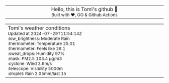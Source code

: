 
<div align="center">
<table>
<tbody>
<td align="center">
<img width="2000" height="0"><br>
Hello, this is Tomi's github 👋<br>
<sup>Built with ❤️, GO & Github Actions</sup><br>
<img width="2000" height="0">
</td>
</tbody>
</table>
</div>
<table>
<tbody>
<td align="left">
<img width="2000" height="0"><br>
Tomi's weather conditions<br>
<sup>Updated at 2024-07-29T11:54:14Z</sup><br>
<sup>:low_brightness: Moderate Rain</sup><br>
<sup>:thermometer: Temperature 25.01 </sup><br>
<sup>:thermometer: Feels like 26.1</sup><br>
<sup>:sweat_drops: Humidity 97%</sup><br>
<sup>:mask: PM2.5 103.4 μg/m3</sup><br>
<sup>:cyclone: Wind 3.6m/s </sup><br>
<sup>:telescope: Visibility 5000m </sup><br>
<sup>:droplet: Rain 2.05mm/last 1h </sup><br>
<img width="2000" height="0">
</td>
<td align="left">
<img width="2000" height="0"><br>
<br>
<img width="2000" height="0">
</td>
</tbody>
</table>
</div>
    